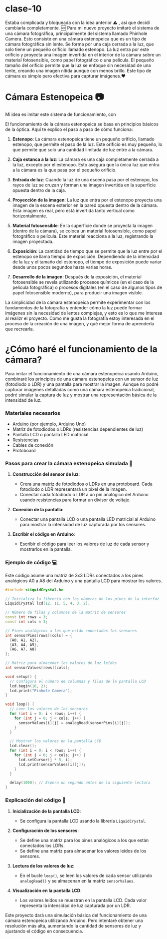 # clase-10
Estaba complicada y bloqueada con la idea anterior :warning: , así que decidí cambiarla completamente. :new: Para mi nuevo proyecto imitaré el sistema de una cámara fotográfica, principalmente del sistema llamado Phinhole Camera. Esto consiste en una cámara estenopeica que es un tipo de cámara fotográfica sin lente. Se forma por una caja cerrada a la luz, que solo tiene un pequeño orificio llamado estenopo. La luz entra por este orificio y proyecta una imagen invertida en el interior de la cámara sobre un material fotosensible, como papel fotográfico o una película. El pequeño tamaño del orificio permite que la luz se enfoque sin necesidad de una lente, creando una imagen nítida aunque con menos brillo. Este tipo de cámara es simple pero efectiva para capturar imágenes.:hearts:

# Cámara Estenopeica :camera:
Mi idea es imitar este sistema de funcionamiento, con 

El funcionamiento de la cámara estenopeica se basa en principios básicos de la óptica. Aquí te explico el paso a paso de cómo funciona:

1. **Estenopo**: La cámara estenopeica tiene un pequeño orificio, llamado estenopo, que permite el paso de la luz. Este orificio es muy pequeño, lo que permite que solo una cantidad limitada de luz entre a la cámara.

2. **Caja estanca a la luz**: La cámara es una caja completamente cerrada a la luz, excepto por el estenopo. Esto asegura que la única luz que entra a la cámara es la que pasa por el pequeño orificio.

3. **Entrada de luz**: Cuando la luz de una escena pasa por el estenopo, los rayos de luz se cruzan y forman una imagen invertida en la superficie opuesta dentro de la caja.

4. **Proyección de la imagen**: La luz que entra por el estenopo proyecta una imagen de la escena exterior en la pared opuesta dentro de la cámara. Esta imagen es real, pero está invertida tanto vertical como horizontalmente.

5. **Material fotosensible**: En la superficie donde se proyecta la imagen (dentro de la cámara), se coloca un material fotosensible, como papel fotográfico o película. Este material reacciona a la luz, registrando la imagen proyectada.

6. **Exposición**: La cantidad de tiempo que se permite que la luz entre por el estenopo se llama tiempo de exposición. Dependiendo de la intensidad de la luz y el tamaño del estenopo, el tiempo de exposición puede variar desde unos pocos segundos hasta varias horas.

7. **Desarrollo de la imagen**: Después de la exposición, el material fotosensible se revela utilizando procesos químicos (en el caso de la película fotográfica) o procesos digitales (en el caso de algunos tipos de papel fotosensible moderno), para producir una imagen visible.

La simplicidad de la cámara estenopeica permite experimentar con los fundamentos de la fotografía y entender cómo la luz puede formar imágenes sin la necesidad de lentes complejas, y esto es lo que me interesa al realizr el proyecto. Como me gusta la fotografía estoy interesada en el proceso de la creación de una imágen, y qué mejor forma de aprenderla que recrearla.

# ¿Cómo haré el funcionamiento de la cámara?
Para imitar el funcionamiento de una cámara estenopeica usando Arduino, combinaré los principios de una cámara estenopeica con un sensor de luz (fotodiodo o LDR) y una pantalla para mostrar la imagen. Aunque no podré capturar imágenes detalladas como una cámara estenopeica tradicional, podré simular la captura de luz y mostrar una representación básica de la intensidad de luz.

### Materiales necesarios
- Arduino (por ejemplo, Arduino Uno)
- Matriz de fotodiodos o LDRs (resistencias dependientes de luz)
- Pantalla LCD o pantalla LED matricial
- Resistencias
- Cables de conexión
- Protoboard

### Pasos para crear la cámara estenopeica simulada :mag_right:

1. **Construcción del sensor de luz**:
   - Crera una matriz de fotodiodos o LDRs en una protoboard. Cada fotodiodo o LDR representará un píxel de la imagen.
   - Conectar cada fotodiodo o LDR a un pin analógico del Arduino usando resistencias para formar un divisor de voltaje.

2. **Conexión de la pantalla**:
   - Conectar una pantalla LCD o una pantalla LED matricial al Arduino para mostrar la intensidad de luz capturada por los sensores.

3. **Escribir el código en Arduino**:
   - Escribir el código para leer los valores de luz de cada sensor y mostrarlos en la pantalla.

### Ejemplo de código :computer:

Este código asume una matriz de 3x3 LDRs conectados a los pines analógicos A0 a A8 del Arduino y una pantalla LCD para mostrar los valores.

```cpp
#include <LiquidCrystal.h>

// Inicializa la librería con los números de los pines de la interfaz
LiquidCrystal lcd(12, 11, 5, 4, 3, 2);

// Número de filas y columnas de la matriz de sensores
const int rows = 3;
const int cols = 3;

// Pines analógicos a los que están conectados los sensores
int sensorPins[rows][cols] = {
  {A0, A1, A2},
  {A3, A4, A5},
  {A6, A7, A8}
};

// Matriz para almacenar los valores de luz leídos
int sensorValues[rows][cols];

void setup() {
  // Configura el número de columnas y filas de la pantalla LCD
  lcd.begin(16, 2);
  lcd.print("Pinhole Camera");
}

void loop() {
  // Leer los valores de los sensores
  for (int i = 0; i < rows; i++) {
    for (int j = 0; j < cols; j++) {
      sensorValues[i][j] = analogRead(sensorPins[i][j]);
    }
  }

  // Mostrar los valores en la pantalla LCD
  lcd.clear();
  for (int i = 0; i < rows; i++) {
    for (int j = 0; j < cols; j++) {
      lcd.setCursor(j * 5, i);
      lcd.print(sensorValues[i][j]);
    }
  }

  delay(1000); // Espera un segundo antes de la siguiente lectura
}
```

### Explicación del código :battery:
1. **Inicialización de la pantalla LCD**:
   - Se configura la pantalla LCD usando la librería `LiquidCrystal`.

2. **Configuración de los sensores**:
   - Se define una matriz para los pines analógicos a los que están conectados los LDRs.
   - Se define una matriz para almacenar los valores leídos de los sensores.

3. **Lectura de los valores de luz**:
   - En el bucle `loop()`, se leen los valores de cada sensor utilizando `analogRead()` y se almacenan en la matriz `sensorValues`.

4. **Visualización en la pantalla LCD**:
   - Los valores leídos se muestran en la pantalla LCD. Cada valor representa la intensidad de luz capturada por un LDR.

Este proyecto dará una simulación básica del funcionamiento de una cámara estenopeica utilizando Arduino. Pero intentaré obtener una resolución más alta, aumentando la cantidad de sensores de luz y ajustando el código en consecuencia.
